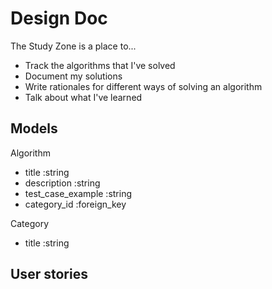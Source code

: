 # Design Doc

The Study Zone is a place to...

- Track the algorithms that I've solved
- Document my solutions
- Write rationales for different ways of solving an algorithm
- Talk about what I've learned

## Models

Algorithm

- title :string
- description :string
- test_case_example :string
- category_id :foreign_key

Category

- title :string

## User stories

